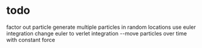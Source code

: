 # todo

factor out particle 
generate multiple particles in random locations
use euler integration
change euler to verlet integration
--move particles over time with constant force